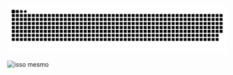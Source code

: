 ![snake svg](https://github.com/eduardoldviana/eduardoldviana/blob/output/github-contribution-grid-snake.svg)



![isso mesmo](https://legendary-digital-network-assets.s3.amazonaws.com/wp-content/uploads/2024/10/21151641/Pingu.jpg "Pingu")

